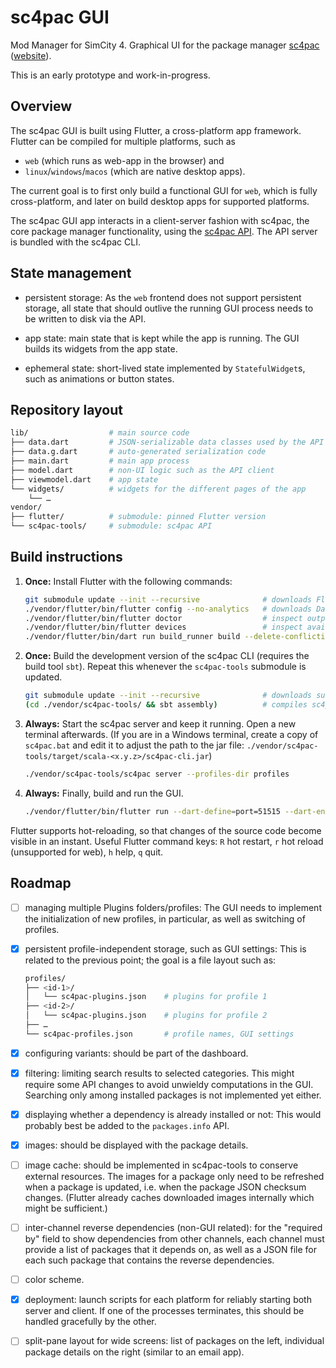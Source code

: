 # sc4pac GUI

Mod Manager for SimCity 4. Graphical UI for the package manager [sc4pac](https://github.com/memo33/sc4pac-tools) ([website](https://memo33.github.io/sc4pac/)).

This is an early prototype and work-in-progress.


## Overview

The sc4pac GUI is built using Flutter, a cross-platform app framework.
Flutter can be compiled for multiple platforms, such as

- `web` (which runs as web-app in the browser) and
- `linux`/`windows`/`macos` (which are native desktop apps).

The current goal is to first only build a functional GUI for `web`, which is fully cross-platform,
and later on build desktop apps for supported platforms.

The sc4pac GUI app interacts in a client-server fashion with sc4pac, the core package manager functionality,
using the [sc4pac API](https://memo33.github.io/sc4pac/#/api).
The API server is bundled with the sc4pac CLI.


## State management

- persistent storage: As the `web` frontend does not support persistent storage,
all state that should outlive the running GUI process needs to be written to disk via the API.

- app state: main state that is kept while the app is running. The GUI builds its widgets from the app state.

- ephemeral state: short-lived state implemented by `StatefulWidget`s, such as animations or button states.


## Repository layout

```sh
lib/                  # main source code
├── data.dart         # JSON-serializable data classes used by the API
├── data.g.dart       # auto-generated serialization code
├── main.dart         # main app process
├── model.dart        # non-UI logic such as the API client
├── viewmodel.dart    # app state
└── widgets/          # widgets for the different pages of the app
    └── …
vendor/
├── flutter/          # submodule: pinned Flutter version
└── sc4pac-tools/     # submodule: sc4pac API
```

## Build instructions

1. **Once:** Install Flutter with the following commands:
   ```sh
   git submodule update --init --recursive              # downloads Flutter repository (~2GB)
   ./vendor/flutter/bin/flutter config --no-analytics   # downloads Dart SDK and deactivates analytics
   ./vendor/flutter/bin/flutter doctor                  # inspect output to check everything is ok
   ./vendor/flutter/bin/flutter devices                 # inspect available devices, e.g. chrome (web) and linux (desktop)
   ./vendor/flutter/bin/dart run build_runner build --delete-conflicting-outputs   # needs to be rerun whenever ./lib/data.dart is modified
   ```

2. **Once:** Build the development version of the sc4pac CLI (requires the build tool `sbt`).
   Repeat this whenever the `sc4pac-tools` submodule is updated.
   ```sh
   git submodule update --init --recursive              # downloads submodule repositories
   (cd ./vendor/sc4pac-tools/ && sbt assembly)          # compiles sc4pac-cli.jar
   ```

3. **Always:** Start the sc4pac server and keep it running. Open a new terminal afterwards.
   (If you are in a Windows terminal, create a copy of `sc4pac.bat` and edit it to adjust the path to the jar file:
   `./vendor/sc4pac-tools/target/scala-<x.y.z>/sc4pac-cli.jar`)
   ```sh
   ./vendor/sc4pac-tools/sc4pac server --profiles-dir profiles
   ```

4. **Always:** Finally, build and run the GUI.
   ```sh
   ./vendor/flutter/bin/flutter run --dart-define=port=51515 --dart-entrypoint-args --launch-server=false    # you can directly choose a device with `--device-id <id>`
   ```

Flutter supports hot-reloading, so that changes of the source code become visible in an instant.
Useful Flutter command keys: `R` hot restart, `r` hot reload (unsupported for web), `h` help, `q` quit.


## Roadmap

- [ ] managing multiple Plugins folders/profiles:
  The GUI needs to implement the initialization of new profiles, in particular, as well as switching of profiles.

- [x] persistent profile-independent storage, such as GUI settings:
  This is related to the previous point; the goal is a file layout such as:
  ```sh
  profiles/
  ├── <id-1>/
  │   └── sc4pac-plugins.json    # plugins for profile 1
  ├── <id-2>/
  │   └── sc4pac-plugins.json    # plugins for profile 2
  ├── …
  └── sc4pac-profiles.json       # profile names, GUI settings
  ```

- [x] configuring variants: should be part of the dashboard.

- [x] filtering: limiting search results to selected categories. This might require some API changes to avoid unwieldy computations in the GUI.
  Searching only among installed packages is not implemented yet either.

- [x] displaying whether a dependency is already installed or not: This would probably best be added to the `packages.info` API.

- [x] images: should be displayed with the package details.

- [ ] image cache: should be implemented in sc4pac-tools to conserve external resources.
  The images for a package only need to be refreshed when a package is updated, i.e. when the package JSON checksum changes.
  (Flutter already caches downloaded images internally which might be sufficient.)

- [ ] inter-channel reverse dependencies (non-GUI related): for the "required by" field to show dependencies from other channels,
  each channel must provide a list of packages that it depends on, as well as a JSON file for each such package that contains the reverse dependencies.

- [ ] color scheme.

- [x] deployment: launch scripts for each platform for reliably starting both server and client.
  If one of the processes terminates, this should be handled gracefully by the other.

- [ ] split-pane layout for wide screens: list of packages on the left, individual package details on the right (similar to an email app).
